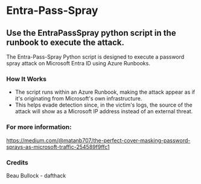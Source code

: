 # Entra-Pass-Spray

## Use the EntraPassSpray python script in the runbook to execute the attack.

The Entra-Pass-Spray Python script is designed to execute a password spray attack on Microsoft Entra ID using Azure Runbooks.
### How It Works
- The script runs within an Azure Runbook, making the attack appear as if it's originating from Microsoft's own infrastructure.
- This helps evade detection since, in the victim's logs, the source of the attack will show as a Microsoft IP address instead of an external threat.

### For more information:
https://medium.com/@matanb707/the-perfect-cover-masking-password-sprays-as-microsoft-traffic-254589f9ffc1

### Credits

Beau Bullock - dafthack
